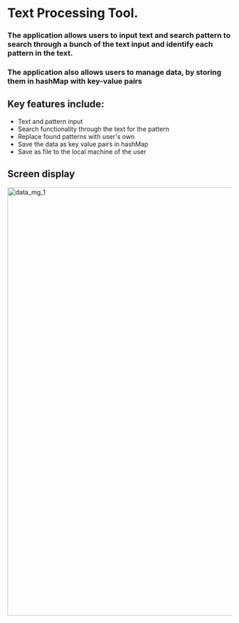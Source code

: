 # Text Processing Tool.
### The application allows users to input text and search pattern to search through a bunch of the  text input and identify each pattern in the text.
### The application also allows users to manage data, by storing them in hashMap with key-value pairs
## Key features include:
- Text and pattern input
- Search functionality through the text for the pattern
- Replace found patterns with user's own
- Save the data as key value pairs in hashMap
- Save as file to the local machine of the user

## Screen display
<img width="962" alt="data_mg_1" src="https://github.com/user-attachments/assets/ba021f26-780d-4c30-852f-0b4db2836fe2">
